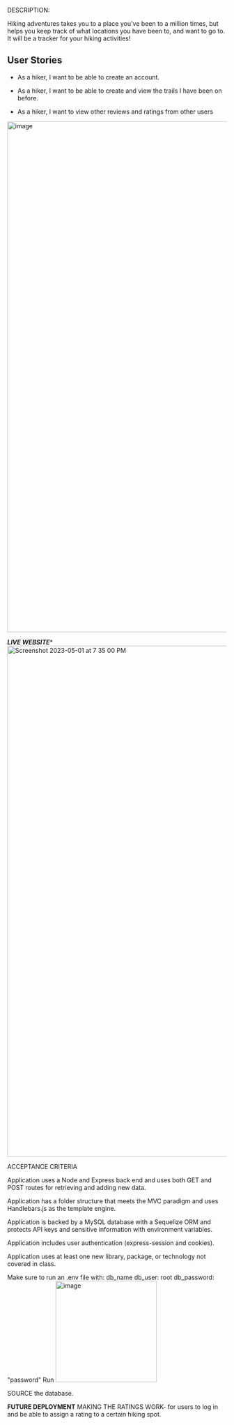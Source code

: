 DESCRIPTION:

Hiking adventures takes you to a place you've been to a million times, but helps you keep track of what locations you have been to, and want to go to. It will be a tracker for your hiking activities!

## User Stories

* As a hiker, I want to be able to create an account.

* As a hiker, I want to be able to create and view the trails I have been on before.

* As a hiker, I want to view other reviews and ratings from other users

<img width="1172" alt="image" src="https://user-images.githubusercontent.com/120343929/235567331-44a116e6-af45-43e4-8e51-d58847f4bfde.png">

***LIVE WEBSITE****
<img width="1172" alt="Screenshot 2023-05-01 at 7 35 00 PM" src="https://user-images.githubusercontent.com/120343929/235567981-9e9510be-26d6-44f1-bccd-c10652a38059.png">



ACCEPTANCE CRITERIA

Application uses a Node and Express back end and uses both GET and POST routes for retrieving and adding new data.

Application has a folder structure that meets the MVC paradigm and uses Handlebars.js as the template engine.

Application is backed by a MySQL database with a Sequelize ORM and protects API keys and sensitive information with environment variables.

Application includes user authentication (express-session and cookies).

Application uses at least one new library, package, or technology not covered in class.



Make sure to run an .env file with: 
db_name 
db_user: root 
db_password: "password"
Run <img width="232" alt="image" src="https://user-images.githubusercontent.com/120343929/235568248-f1fb1288-5dc2-40ec-a9e5-ffb666d471df.png">

SOURCE the database.


**FUTURE DEPLOYMENT**
MAKING THE RATINGS WORK- for users to log in and be able to assign a rating to a certain hiking spot.